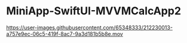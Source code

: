 # MiniApp-SwiftUI-MVVMCalcApp2

https://user-images.githubusercontent.com/65348333/212230013-a757e9ec-06c5-419f-8ac7-9a3d181b5b8e.mov

